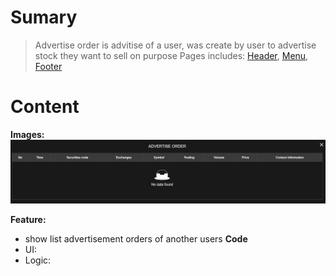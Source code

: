 # Sumary
> Advertise order is advitise of a user, was create by user to advertise stock they want to sell on purpose
> Pages includes: [Header](../../Common%20UI/Header.md), [Menu](../../Common%20UI/Menu.md), [Footer](../../Common%20UI/Footer.md) 
# Content

**Images:**
![](images/Advertise%20Order.png)

**Feature:**
- show list advertisement orders of another users 
**Code**
- UI:
- Logic: